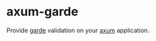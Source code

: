 # axum-garde

Provide [garde](https://github.com/jprochazk/garde) validation on your
[axum](https://github.com/tokio-rs/axum) application.
